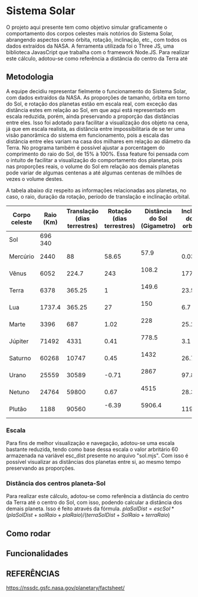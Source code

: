 # Sistema Solar
O projeto aqui presente tem como objetivo simular graficamente o comportamento dos corpos
celestes mais notórios do Sistema Solar, abrangendo aspectos como órbita, rotação, inclinação,
etc., com todos os dados extraídos da NASA. A ferramenta utilizada foi o Three JS, uma biblioteca
JavasCript que trabalha com o framework Node.JS.
Para realizar este cálculo, adotou-se como referência a distância do centro da Terra até

## Metodologia
A equipe decidiu representar fielmente o funcionamento do Sistema Solar, com dados extraídos da NASA.
As proporções de tamanho, órbita em torno do Sol, e rotação dos planetas estão em escala real,
com exceção das distância estes em relação ao Sol, em que aqui está representado em escala reduzida,
porém, ainda preservando a proporção das distâncias entre eles. Isso foi adotado para facilitar a
visualização dos objeto na cena, já que em escala realista, as distância entre impossibilitaria de
se ter uma visão panorâmica do sistema em funcionamento, pois a escala das distância entre eles
variam na casa dos milhares em relação ao diâmetro da Terra. No programa também é possível ajustar
a porcentagem do comprimento do raio do Sol, de 15% à 100%. Essa feature foi pensada com o intuito
de facilitar a visualização do comportamento dos planetas, pois nas proporções reais, o volume do
Sol em relação aos demais planetas pode variar de algumas centenas a até algumas centenas de milhões
de vezes o volume destes.
	
A tabela abaixo diz respeito as informações relacionadas aos planetas, no caso, o raio, duração da
rotação, período de translação e inclinação orbital.

| Corpo celeste 	| Raio (Km) 	| Translação (dias terrestres) | Rotação (dias terrestres) | Distância do Sol (Gigametro) | Inclinação do eixo orbital (°)|
|-----------------------|---------------|------------------------------|---------------------------|------------------------------|----------------------------|
| Sol			| 696 340	|			       |			   | 				  |
| Mercúrio		| 2440		| 88			       | 58.65			   | 57.9                         | 0.034 |
| Vênus			| 6052		| 224.7			       | 243			   | 108.2                        | 177.4 |
| Terra			| 6378		| 365.25		       | 1			   | 149.6                        | 23.5 |
| Lua			| 1737.4	| 365.25		       | 27			   | 150                          | 6.7 |
| Marte			| 3396		| 687			       | 1.02			   | 228                          | 25.2| 
| Júpiter		| 71492		| 4331			       | 0.41			   | 778.5                        | 3.1 |
| Saturno		| 60268		| 10747			       | 0.45			   | 1432                         | 26.7 |
| Urano			| 25559		| 30589			       | -0.71			   | 2867                         | 97.8 |
| Netuno		| 24764		| 59800			       | 0.67			   | 4515                         | 28.3 |
| Plutão		| 1188		| 90560			       | -6.39                     | 5906.4                       | 119.5 |

### Escala
Para fins de melhor visualização e navegação, adotou-se uma escala bastante reduzida, tendo
como base dessa escala o valor arbritário 60 armazenada na variável esc_dist presente no arquivo
"sol.mjs". Com isso é possível visualizar as distâncias dos planetas entre si, ao mesmo tempo
preservando as proporções.

### Distância dos centros planeta-Sol
Para realizar este cálculo, adotou-se como referência a distância do centro da Terra até
o centro do Sol, com isso, podendo calcular a distância dos demais planeta. Isso é feito através
da fórmula.
	$plaSolDist = escSol*(plaSolDist+solRaio+plaRaio)/(terraSolDist+SolRaio+terraRaio)$

## Como rodar

## Funcionalidades

## REFERÊNCIAS
https://nssdc.gsfc.nasa.gov/planetary/factsheet/
